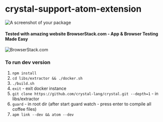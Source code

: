 # crystal-support-atom-extension

![A screenshot of your package](https://f.cloud.github.com/assets/69169/2290250/c35d867a-a017-11e3-86be-cd7c5bf3ff9b.gif)
#### Tested with amazing website BrowserStack.com - App & Browser Testing Made Easy
![BrowserStack.com](https://3fxtqy18kygf3on3bu39kh93-wpengine.netdna-ssl.com/wp-content/themes/browserstack/img/browserstack-logo.svg)

### To run dev version

1. `npm install`
2. `cd libs/extractor && ./docker.sh`
3. `./build.sh`
4. `exit` - exit docker instance
5. `git clone https://github.com/crystal-lang/crystal.git --depth=1` - in libs/extractor
5. `guard` - in root dir (after start guard watch - press enter to compile all coffee files)
6. `apm link --dev && atom --dev`
